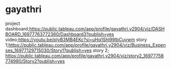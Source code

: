 # gayathri
project
dashboard;https://public.tableau.com/app/profile/gayathri.y2904/viz/DASHBOARD_16977763772360/Dashboard3?publish=yes
video;https://youtu.be/pIyB3MB4EKc?si=uHq1Shl99IbCuywm
story 1;https://public.tableau.com/app/profile/gayathri.y2904/viz/Business_Expenses_16977129715030/Story1?publish=yes
story 2; https://public.tableau.com/app/profile/gayathri.y2904/viz/story2_16977758774980/Story2?publish=yes
